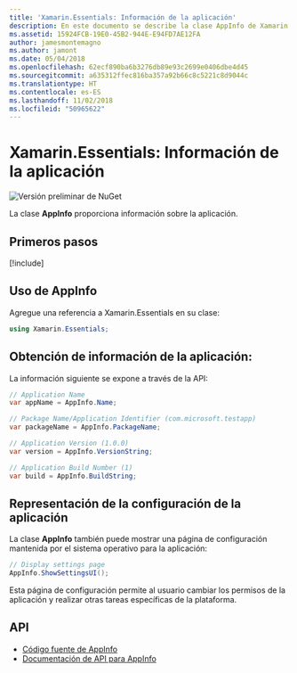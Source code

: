 ```yaml
---
title: 'Xamarin.Essentials: Información de la aplicación'
description: En este documento se describe la clase AppInfo de Xamarin.Essentials, que proporciona información sobre la aplicación. Por ejemplo, muestra el nombre de la aplicación y la versión.
ms.assetid: 15924FCB-19E0-45B2-944E-E94FD7AE12FA
author: jamesmontemagno
ms.author: jamont
ms.date: 05/04/2018
ms.openlocfilehash: 62ecf890ba6b3276db89e93c2699e0406dbe4d45
ms.sourcegitcommit: a635312ffec816ba357a92b66c8c5221c8d9044c
ms.translationtype: HT
ms.contentlocale: es-ES
ms.lasthandoff: 11/02/2018
ms.locfileid: "50965622"
---
```

# <a name="xamarinessentials-app-information"></a>Xamarin.Essentials: Información de la aplicación

![Versión preliminar de NuGet](~/media/shared/pre-release.png)

La clase **AppInfo** proporciona información sobre la aplicación.

## <a name="get-started"></a>Primeros pasos

[!include[](~/essentials/includes/get-started.md)]

## <a name="using-appinfo"></a>Uso de AppInfo

Agregue una referencia a Xamarin.Essentials en su clase:

```csharp
using Xamarin.Essentials;
```

## <a name="obtaining-application-information"></a>Obtención de información de la aplicación:

La información siguiente se expone a través de la API:

```csharp
// Application Name
var appName = AppInfo.Name;

// Package Name/Application Identifier (com.microsoft.testapp)
var packageName = AppInfo.PackageName;

// Application Version (1.0.0)
var version = AppInfo.VersionString;

// Application Build Number (1)
var build = AppInfo.BuildString;
```

## <a name="displaying-application-settings"></a>Representación de la configuración de la aplicación

La clase **AppInfo** también puede mostrar una página de configuración mantenida por el sistema operativo para la aplicación:

```csharp
// Display settings page
AppInfo.ShowSettingsUI();
```

Esta página de configuración permite al usuario cambiar los permisos de la aplicación y realizar otras tareas específicas de la plataforma.

## <a name="api"></a>API

- [Código fuente de AppInfo](https://github.com/xamarin/Essentials/tree/master/Xamarin.Essentials/AppInfo)
- [Documentación de API para AppInfo](xref:Xamarin.Essentials.AppInfo)
